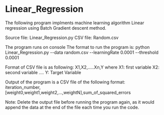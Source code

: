 # Linear_Regression

The following program implments machine learning algorithm Linear regression using Batch Gradient descent method.

Source file: Linear_Regression.py
CSV file: Random.csv

The program runs on console
The format to run the program is: python Linear_Regression.py --data random.csv --learningRate 0.0001 --threshold 0.0001


Format of CSV file is as following:
X1,X2,.....Xn,Y
where
X1: first variable
X2: second variable
....
Y: Target Variable


Output of the program is a CSV file of the following format:
iteration_number,[weight0,weight1,weight2,...,weightN],sum_of_squared_errors


Note: Delete the output file before running the program again,
as it would append the data at the end of the file each time you run the code.
